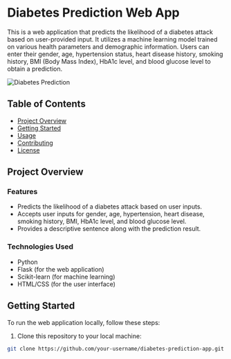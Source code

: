 # Diabetes Prediction Web App

This is a web application that predicts the likelihood of a diabetes attack based on user-provided input. It utilizes a machine learning model trained on various health parameters and demographic information. Users can enter their gender, age, hypertension status, heart disease history, smoking history, BMI (Body Mass Index), HbA1c level, and blood glucose level to obtain a prediction.

![Diabetes Prediction](https://images.squarespace-cdn.com/content/v1/5beb1276365f0260572d41cd/1542866801904-NGKEOBM6CT6950DIU53Q/Diabetes.jpg)

## Table of Contents

- [Project Overview](#project-overview)
- [Getting Started](#getting-started)
- [Usage](#usage)
- [Contributing](#contributing)
- [License](#license)

## Project Overview

### Features

- Predicts the likelihood of a diabetes attack based on user inputs.
- Accepts user inputs for gender, age, hypertension, heart disease, smoking history, BMI, HbA1c level, and blood glucose level.
- Provides a descriptive sentence along with the prediction result.

### Technologies Used

- Python
- Flask (for the web application)
- Scikit-learn (for machine learning)
- HTML/CSS (for the user interface)

## Getting Started

To run the web application locally, follow these steps:

1. Clone this repository to your local machine:

```bash
git clone https://github.com/your-username/diabetes-prediction-app.git
